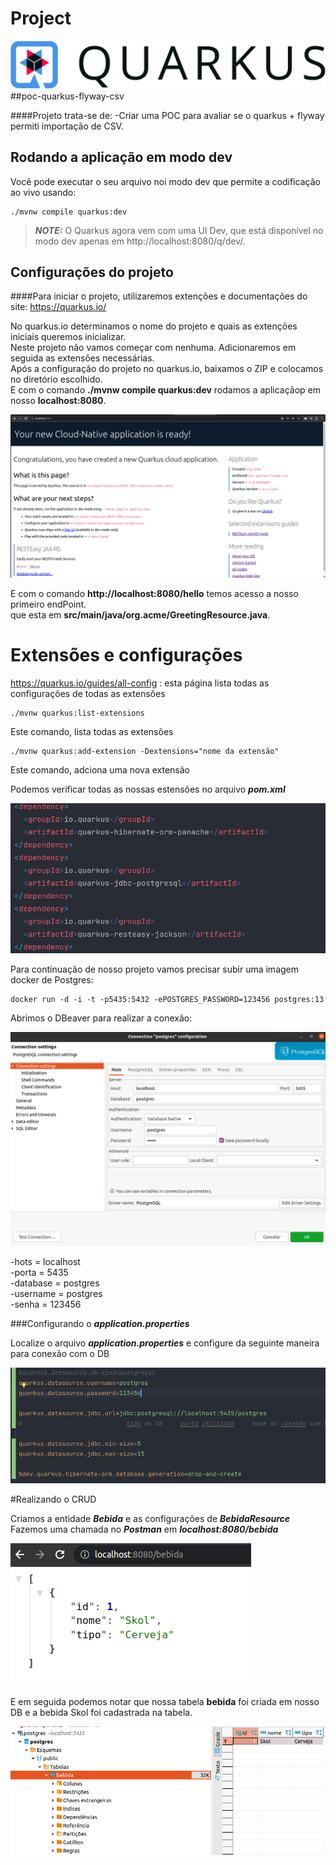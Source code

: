 # Project
![](src/img/logo.png)
##poc-quarkus-flyway-csv  

####Projeto trata-se de:
    -Criar uma POC para avaliar se o quarkus + flyway permiti importação de CSV.

## Rodando a aplicação em modo dev

Você pode executar o seu arquivo noi modo dev que permite a codificação ao vivo usando:
```shell script
./mvnw compile quarkus:dev
```

> **_NOTE:_**  O Quarkus agora vem com uma UI Dev, que está disponível no modo dev apenas em http://localhost:8080/q/dev/.

## Configurações do projeto

####Para iniciar o projeto, utilizaremos extenções e documentações do site: https://quarkus.io/

No quarkus.io determinamos o nome do projeto e quais as extenções iniciais queremos inicializar.  
Neste projeto não vamos começar com nenhuma. Adicionaremos em seguida as extensões necessárias.  
Após a configuração do projeto no quarkus.io, baixamos o ZIP e colocamos no diretório escolhido.  
E com o comando **./mvnw compile quarkus:dev** rodamos a aplicaçãop em nosso **localhost:8080**.  

![](src/img/img1.png)  

E com o comando **http://localhost:8080/hello** temos acesso a nosso primeiro endPoint.  
que esta em __src/main/java/org.acme/GreetingResource.java__.  

# Extensões e configurações

https://quarkus.io/guides/all-config :
    esta página lista todas as configurações de todas as extensões  


    ./mvnw quarkus:list-extensions
Este comando, lista todas as extensões  

    ./mvnw quarkus:add-extension -Dextensions="nome da extensão"    
Este comando, adciona uma nova extensão  

Podemos verificar todas as nossas estensões no arquivo ***pom.xml***  

![](src/img/pomXML.png)

Para continuação de nosso projeto vamos precisar subir uma imagem docker de Postgres:  

    docker run -d -i -t -p5435:5432 -ePOSTGRES_PASSWORD=123456 postgres:13  

Abrimos o DBeaver para realizar a conexão:

![](src/img/conexaoDBeaver.png)  

-hots = localhost  
-porta = 5435  
-database = postgres  
-username = postgres  
-senha = 123456  

###Configurando o ***application.properties***  

Localize o arquivo ***application.properties*** e configure da seguinte maneira para conexão com o DB  

![](src/img/appProperties.png)  

#Realizando o CRUD  

Criamos a entidade ***Bebida*** e as configurações de ***BebidaResource***  
Fazemos uma chamada no ***Postman*** em ***localhost:8080/bebida***  

![](src/img/localhost.png)  

E em seguida podemos notar que nossa tabela **bebida** foi criada em nosso DB e a bebida Skol foi cadastrada na tabela.  

![](src/img/tabela.png)
